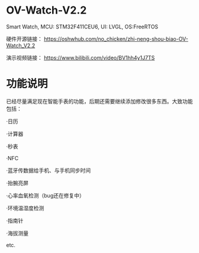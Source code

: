# OV-Watch-V2.2
Smart Watch, MCU: STM32F411CEU6, UI: LVGL, OS:FreeRTOS 

硬件开源链接：
https://oshwhub.com/no_chicken/zhi-neng-shou-biao-OV-Watch_V2.2

演示视频链接：
https://www.bilibili.com/video/BV1hh4y1J7TS

# 功能说明
已经尽量满足现在智能手表的功能，后期还需要继续添加修改很多东西。大致功能包括：

·日历

·计算器

·秒表

·NFC

·蓝牙传数据给手机、与手机同步时间

·抬腕亮屏

·心率血氧检测（bug还在修复中）

·环境温湿度检测

·指南针

·海拔测量

etc.
